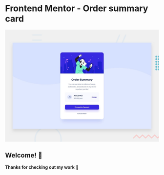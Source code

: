 # Frontend Mentor - Order summary card

![Design preview for the Order summary card coding challenge](./design/desktop-preview.jpg)

## Welcome! 👋

**Thanks for checking out my work** 🚀
